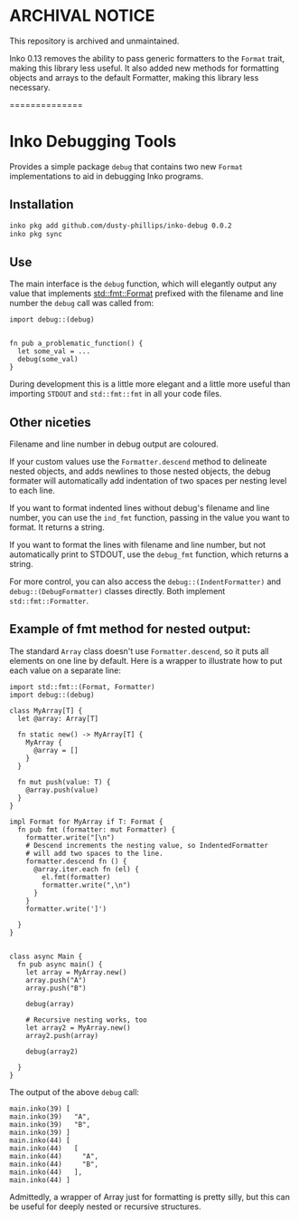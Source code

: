 # ARCHIVAL NOTICE

This repository is archived and unmaintained.

Inko 0.13 removes the ability to pass generic formatters to the `Format` trait, making
this library less useful. It also added new methods for formatting objects and arrays to
the default Formatter, making this library less necessary.

==============

# Inko Debugging Tools

Provides a simple package `debug` that contains two new `Format` implementations to aid
in debugging Inko programs.

## Installation

```sh
inko pkg add github.com/dusty-phillips/inko-debug 0.0.2
inko pkg sync
```

## Use

The main interface is the `debug` function, which will elegantly output any value that
implements [std::fmt::Format](https://github.com/inko-lang/inko/blob/main/std/src/std/fmt.inko#L83)
prefixed with the filename and line number the `debug` call was called from:

```
import debug::(debug)


fn pub a_problematic_function() {
  let some_val = ...
  debug(some_val)
}
```

During development this is a little more elegant and a little more useful than importing
`STDOUT` and `std::fmt::fmt` in all your code files.

## Other niceties

Filename and line number in debug output are coloured.

If your custom values use the `Formatter.descend` method to delineate nested objects,
and adds newlines to those nested objects, the debug formater will automatically add
indentation of two spaces per nesting level to each line.

If you want to format indented lines without debug's filename and line number, you can use
the `ind_fmt` function, passing in the value you want to format. It returns a string.

If you want to format the lines with filename and line number, but not automatically print
to STDOUT, use the `debug_fmt` function, which returns a string.

For more control, you can also access the `debug::(IndentFormatter)` and `debug::(DebugFormatter)`
classes directly. Both implement `std::fmt::Formatter`.

## Example of fmt method for nested output:

The standard `Array` class doesn't use `Formatter.descend`, so it puts all elements on one line by default.
Here is a wrapper to illustrate how to put each value on a separate line:

```
import std::fmt::(Format, Formatter)
import debug::(debug)

class MyArray[T] {
  let @array: Array[T]

  fn static new() -> MyArray[T] {
    MyArray {
      @array = []
    }
  }

  fn mut push(value: T) {
    @array.push(value)
  }
}

impl Format for MyArray if T: Format {
  fn pub fmt (formatter: mut Formatter) {
    formatter.write("[\n")
    # Descend increments the nesting value, so IndentedFormatter
    # will add two spaces to the line.
    formatter.descend fn () {
      @array.iter.each fn (el) {
        el.fmt(formatter)
        formatter.write(",\n")
      }
    }
    formatter.write(']')

  }
}


class async Main {
  fn pub async main() {
    let array = MyArray.new()
    array.push("A")
    array.push("B")

    debug(array)

    # Recursive nesting works, too
    let array2 = MyArray.new()
    array2.push(array)

    debug(array2)

  }
}
```

The output of the above `debug` call:

```
main.inko(39) [
main.inko(39)   "A",
main.inko(39)   "B",
main.inko(39) ]
main.inko(44) [
main.inko(44)   [
main.inko(44)     "A",
main.inko(44)     "B",
main.inko(44)   ],
main.inko(44) ]
```

Admittedly, a wrapper of Array just for formatting is pretty silly, but this can
be useful for deeply nested or recursive structures.
